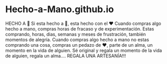 # Hecho-a-Mano.github.io
HECHO A 👐  Si esta hecho a 👐, esta hecho con el ❤️  Cuando compras algo hecho a mano, compras horas de fracaso y de experimentación. Estas comprando, horas, dias, semanas y meses de frustración, también momentos de alegría. Cuando compras algo hecho a mano no estas comprando una cosa, compras un pedazo de ❤️, parte de un alma, un momento en la vida de alguien.   Sé original y regala un momento de la vida de alguien, regala un alma.... REGALA UNA ARTESANÍA!!!
